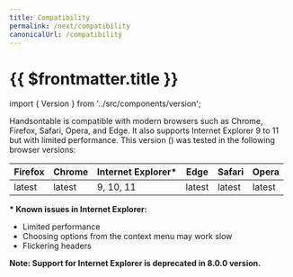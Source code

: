 ```yaml
---
title: Compatibility
permalink: /next/compatibility
canonicalUrl: /compatibility
---
```


# {{ $frontmatter.title }}

import { Version } from '../src/components/version';

Handsontable is compatible with modern browsers such as Chrome, Firefox, Safari, Opera, and Edge. It also supports Internet Explorer 9 to 11 but with limited performance. This version (<Version/>) was tested in the following browser versions:

| Firefox | Chrome | Internet Explorer\* | Edge | Safari | Opera |
| ---- | ----| ---- | ---- | ---- | ---- |
| latest | latest | 9, 10, 11 | latest | latest | latest |

**\* Known issues in Internet Explorer:**

* Limited performance
* Choosing options from the context menu may work slow
* Flickering headers

**Note: Support for Internet Explorer is deprecated in 8.0.0 version.**

